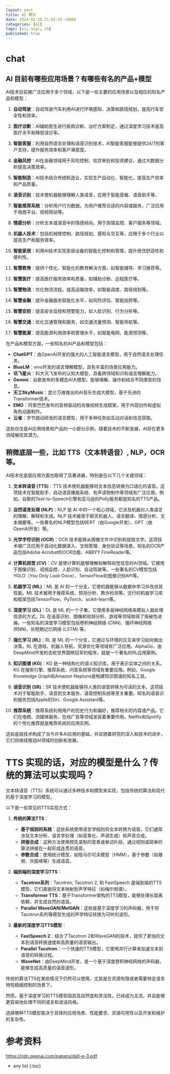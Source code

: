```yaml
---
layout: post
title: AI 概览
date: 2024-02-20 21:01:55 +0800
categories: [AI]
tags: [ai, aigc, sh]
published: true
---
```


# chat

## AI 目前有哪些应用场景？有哪些有名的产品+模型

AI技术目前被广泛应用于多个领域，以下是一些主要的应用场景以及相应的知名产品和模型：

1. **自动驾驶**：自动驾驶汽车利用AI进行环境感知、决策和路径规划，提高行车安全性和效率。

2. **医疗诊断**：AI辅助医生进行疾病诊断、治疗方案制定，通过深度学习技术提高医疗水平和降低误诊率。

3. **智能客服**：利用自然语言处理和语音识别技术，AI智能客服能够提供24/7的客户支持，提升服务效率和客户满意度。

4. **金融风控**：AI在金融领域用于风险控制、信贷审批和投资建议，通过大数据分析提高决策效率。

5. **智能制造**：AI技术结合传统制造业，实现生产自动化、智能化，提高生产效率和产品质量。

6. **语音识别**：技术使机器能够理解人类语音，应用于智能音箱、语音助手等。

7. **智能推荐系统**：分析用户行为数据，为用户推荐合适的内容或服务，广泛应用于电商平台、视频网站等。

8. **情感分析**：分析文本或语音中的情感倾向，用于舆情监控、客户服务等领域。

9. **机器人技术**：包括机械臂控制、路径规划、感知与交互等，应用于多个行业以提高生产和服务效率。

10. **智能家居**：利用AI技术实现家居设备的智能化控制和管理，提升居住舒适性和便利性。

11. **智慧教育**：提供个性化、智能化的教育解决方案，如智能辅导、学习推荐等。

12. **智慧医疗**：提高医疗服务效率和质量，如辅助诊断、远程医疗等。

13. **智慧物流**：优化物流流程，提高运输效率，如智能调度、路径规划等。

14. **智慧金融**：提升金融服务智能化水平，如风险评估、智能投顾等。

15. **智慧安防**：提高安全监控和预警能力，如人脸识别、行为分析等。

16. **智慧交通**：优化交通管理和服务，如交通流量预测、智能导航等。

17. **智慧能源**：提高能源利用效率和管理水平，如智能电网、能源预测等。

在产品和模型方面，一些知名的AI产品和模型包括：

- **ChatGPT**：由OpenAI开发的强大的人工智能语言模型，用于自然语言处理任务。
- **BlueLM**：vivo开发的语言理解模型，具有丰富的场景应用能力。
- **讯飞星火**：科大讯飞发布的认知大模型，具备跨领域知识和语言理解能力。
- **Gemini**：谷歌发布的多模态AI大模型，能够理解、操作和结合不同类型的信息。
- **天工SkyMusic**：昆仑万维推出的AI音乐生成大模型，基于先进的Transformer技术。
- **EMO**：阿里巴巴发布的音频驱动的肖像视频生成框架，用于内容创作和虚拟角色动画制作。
- **云雀**：字节跳动研发的语言模型，用于多种任务如互动对话和信息获取。

这些仅仅是AI应用场景和产品的一小部分示例，随着技术的不断发展，AI将在更多领域展现其潜力。


## 稍微底层一些，比如 TTS（文本转语音）, NLP，OCR 等。

AI技术在底层应用方面也取得了显著进展，特别是在以下几个关键领域：

1. **文本转语音 (TTS)**：TTS 技术使机器能够将文本信息转换为口语化的语音。这项技术在智能助手、自动语音播报系统、有声读物制作等领域有广泛应用。例如，谷歌的Text-to-Speech引擎和亚马逊的Polly服务都是知名的TTS产品。

2. **自然语言处理 (NLP)**：NLP 是 AI 中的一个核心领域，它涉及机器对人类语言的理解、解释和生成。NLP 技术被用于聊天机器人、语言翻译、情感分析、文本摘要等。一些著名的NLP模型包括BERT（由Google开发）、GPT（由OpenAI开发）等。

3. **光学字符识别 (OCR)**：OCR 技术能够从图像文件中识别和提取文字。这项技术被广泛应用于自动化数据录入、文档管理、身份验证等场景。知名的OCR产品包括Adobe Acrobat的OCR功能、ABBYY FineReader等。

4. **计算机视觉 (CV)**：CV 是使计算机能够理解和解释视觉信息的AI领域。它被用于图像识别、视频监控、人脸识别、自动驾驶等。一些著名的CV模型包括YOLO（You Only Look Once）、TensorFlow的图像识别API等。

5. **机器学习 (ML)**：ML 是 AI 的一个分支，它使机器能够从数据中学习并改进其性能。ML 技术被用于推荐系统、预测分析、欺诈检测等。流行的机器学习库和框架包括TensorFlow、PyTorch、scikit-learn等。

6. **深度学习 (DL)**：DL 是 ML 的一个子集，它使用多层神经网络来模拟人脑处理信息的方式。DL 在语音识别、图像和视频分析、游戏等领域取得了突破性进展。一些知名的深度学习模型包括卷积神经网络 (CNN)、循环神经网络 (RNN)、长短期记忆网络 (LSTM) 等。

7. **强化学习 (RL)**：RL 是 ML 的一个分支，它通过与环境的交互来学习如何做出决策。RL 在游戏、机器人导航、资源优化等领域有广泛应用。AlphaGo，由DeepMind开发的击败世界围棋冠军的程序，就是一个著名的RL应用案例。

8. **知识图谱 (KG)**：KG 是一种结构化的语义知识库，用于表示实体之间的关系。KG 在搜索引擎、推荐系统、问答系统等领域有重要应用。例如，Google Knowledge Graph和Amazon Neptune是构建知识图谱的知名工具。

9. **语音识别 (SR)**：SR 技术使机器能够将人类的语音转换为可读的文本。这项技术对于智能助手、语音到文本服务、语音控制系统等至关重要。知名的语音识别服务包括Apple的Siri、Google Assistant等。

10. **推荐系统**：推荐系统利用用户的历史行为和偏好，推荐相关的内容或产品。它们在电商、流媒体服务、在线广告等领域发挥着重要作用。Netflix和Spotify的个性化推荐就是推荐系统的应用实例。

这些底层技术构成了当今许多AI应用的基础，并且随着研究的深入和技术的进步，它们将继续推动AI领域的创新和发展。

# TTS 实现的话，对应的模型是什么？传统的算法可以实现吗？

文本转语音（TTS）系统可以通过多种技术和模型来实现，包括传统的算法和现代的基于深度学习的模型。

以下是一些常见的TTS实现方式：

1. **传统的算法TTS**：
   - **基于规则的系统**：这些系统使用语言学规则将文本转换为语音。它们通常涉及文本分析、语言学处理（如音素化、声调生成）和声音合成。
   - **拼接合成**：这种方法使用预先录制的音素或单词片段，通过规则或简单的算法拼接在一起形成连贯的语音。
   - **参数合成**：使用统计模型，如隐马尔可夫模型（HMM），基于参数（如基频、共振峰等）生成语音。

2. **端到端的深度学习TTS**：
   - **Tacotron系列**：Tacotron, Tacotron 2, 和 FastSpeech 是端到端的TTS模型，它们直接将文本映射到声学特征（如梅尔频谱）。
   - **Transformer TTS**：基于Transformer架构的TTS模型，能够处理长距离依赖，并生成自然的语音。
   - **Parallel WaveGAN/MelGAN**：这些是基于深度学习的声码器，用于将Tacotron系列等模型生成的声学特征转换为可听的波形。

3. **最新的深度学习TTS模型**：
   - **FastSpeech 2**：结合了Tacotron 2和WaveGAN的技术，提供了更快的文本到语音转换速度和高质量的语音输出。
   - **Parallel Tacotron**：一个快速的TTS模型，它使用并行计算来加速文本到语音的转换过程。
   - **WaveNet**：由DeepMind开发，是一个基于深度卷积神经网络的声码器，能够生成高质量的语音波形。

传统的算法TTS在某些情况下仍然可以使用，尤其是在资源有限或者需要特定语言特性精细控制的场景下。

然而，基于深度学习的TTS模型因其高自然度和灵活性，已经成为主流，并且能够更容易地处理不同的语言和说话风格。

选择哪种TTS模型取决于具体的应用场景、性能要求、资源可用性以及开发和维护的复杂性。




# 参考资料

https://cdn.openai.com/papers/dall-e-3.pdf

* any list
{:toc}
